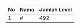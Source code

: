 | No | Nama            | Jumlah Level |
|----|-----------------|--------------|
| 1  | #    |    492        |
